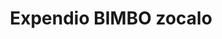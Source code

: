 ---
title: "Expendio BIMBO zocalo"
url: /cholula-puebla/expendio-bimbo-zocalo/
shop: Lebensmittel
---